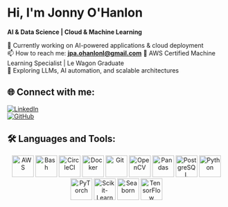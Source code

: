 # Hi, I'm Jonny O'Hanlon

**AI & Data Science | Cloud & Machine Learning**

🔭 Currently working on AI-powered applications & cloud deployment  
📫 How to reach me: **jpa.ohanlonl@gmail.com** 
🧠 AWS Certified Machine Learning Specialist | Le Wagon Graduate  
🤖 Exploring LLMs, AI automation, and scalable architectures  

## 🌐 Connect with me:
[![LinkedIn](https://img.shields.io/badge/LinkedIn-0A66C2?style=for-the-badge&logo=linkedin&logoColor=white)](https://www.linkedin.com/in/jonathan-ohanlon/)  
[![GitHub](https://img.shields.io/badge/GitHub-181717?style=for-the-badge&logo=github&logoColor=white)](https://github.com/JonnyPOH)  

## 🛠️ Languages and Tools:
<p align="center">
    <img src="https://cdn.jsdelivr.net/gh/devicons/devicon/icons/amazonwebservices/amazonwebservices-original.svg" alt="AWS" width="50" height="50"/>
    <img src="https://cdn.jsdelivr.net/gh/devicons/devicon/icons/bash/bash-original.svg" alt="Bash" width="50" height="50"/>
    <img src="https://cdn.jsdelivr.net/gh/devicons/devicon/icons/circleci/circleci-plain.svg" alt="CircleCI" width="50" height="50"/>
    <img src="https://cdn.jsdelivr.net/gh/devicons/devicon/icons/docker/docker-original.svg" alt="Docker" width="50" height="50"/>
    <img src="https://cdn.jsdelivr.net/gh/devicons/devicon/icons/git/git-original.svg" alt="Git" width="50" height="50"/>
    <img src="https://cdn.jsdelivr.net/gh/devicons/devicon/icons/opencv/opencv-original.svg" alt="OpenCV" width="50" height="50"/>
    <img src="https://cdn.jsdelivr.net/gh/devicons/devicon/icons/pandas/pandas-original.svg" alt="Pandas" width="50" height="50"/>
    <img src="https://cdn.jsdelivr.net/gh/devicons/devicon/icons/postgresql/postgresql-original.svg" alt="PostgreSQL" width="50" height="50"/>
    <img src="https://cdn.jsdelivr.net/gh/devicons/devicon/icons/python/python-original.svg" alt="Python" width="50" height="50"/>
    <img src="https://cdn.jsdelivr.net/gh/devicons/devicon/icons/pytorch/pytorch-original.svg" alt="PyTorch" width="50" height="50"/>
    <img src="https://cdn.jsdelivr.net/gh/devicons/devicon/icons/scikitlearn/scikitlearn-original.svg" alt="Scikit-Learn" width="50" height="50"/>
    <img src="https://cdn.jsdelivr.net/gh/devicons/devicon/icons/seaborn/seaborn-original.svg" alt="Seaborn" width="50" height="50"/>
    <img src="https://cdn.jsdelivr.net/gh/devicons/devicon/icons/tensorflow/tensorflow-original.svg" alt="TensorFlow" width="50" height="50"/>
</p>
